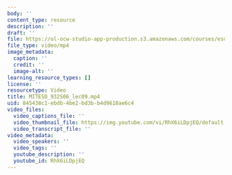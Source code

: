 ```yaml
---
body: ''
content_type: resource
description: ''
draft: ''
file: https://ol-ocw-studio-app-production.s3.amazonaws.com/courses/esd-932-engineering-ethics-spring-2006/mitesd_932s06_lec09_360p_16_9.mp4
file_type: video/mp4
image_metadata:
  caption: ''
  credit: ''
  image-alt: ''
learning_resource_types: []
license: ''
resourcetype: Video
title: MITESD_932S06_lec09.mp4
uid: 845438c1-ebdb-4be2-bd3b-b4d9618ae6c4
video_files:
  video_captions_file: ''
  video_thumbnail_file: https://img.youtube.com/vi/RhX6iLDpjEQ/default.jpg
  video_transcript_file: ''
video_metadata:
  video_speakers: ''
  video_tags: ''
  youtube_description: ''
  youtube_id: RhX6iLDpjEQ
---
```

